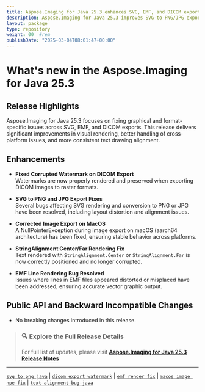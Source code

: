 ```yaml
---
title: Aspose.Imaging for Java 25.3 enhances SVG, EMF, and DICOM export
description: Aspose.Imaging for Java 25.3 improves SVG-to-PNG/JPG export, corrects EMF rendering, and fixes watermark export in DICOM format.
layout: package
type: repository
weight: 00	#rem
publishDate: "2025-03-04T08:01:47+00:00"
---
```


# What's new in the Aspose.Imaging for Java 25.3

## Release Highlights

Aspose.Imaging for Java 25.3 focuses on fixing graphical and format-specific issues across SVG, EMF, and DICOM exports. This release delivers significant improvements in visual rendering, better handling of cross-platform issues, and more consistent text drawing alignment.

## Enhancements

- **Fixed Corrupted Watermark on DICOM Export**  
  Watermarks are now properly rendered and preserved when exporting DICOM images to raster formats.

- **SVG to PNG and JPG Export Fixes**  
  Several bugs affecting SVG rendering and conversion to PNG or JPG have been resolved, including layout distortion and alignment issues.

- **Corrected Image Export on MacOS**  
  A NullPointerException during image export on macOS (aarch64 architecture) has been fixed, ensuring stable behavior across platforms.

- **StringAlignment Center/Far Rendering Fix**  
  Text rendered with `StringAlignment.Center` or `StringAlignment.Far` is now correctly positioned and no longer corrupted.

- **EMF Line Rendering Bug Resolved**  
  Issues where lines in EMF files appeared distorted or misplaced have been addressed, ensuring accurate vector graphic output.

## Public API and Backward Incompatible Changes

- No breaking changes introduced in this release.

> ### 🔍 Explore the Full Release Details  
> For full list of updates, please visit **[Aspose.Imaging for Java 25.3 Release Notes](https://releases.aspose.com/imaging/java/release-notes/2025/aspose-imaging-for-java-25-3-release-notes/)**

---

[`svg to png java`](https://search.aspose.com/q/svg-to-png-java.html) | [`dicom export watermark`](https://search.aspose.com/q/dicom-export-watermark.html) | [`emf render fix`](https://search.aspose.com/q/emf-render-fix.html) | [`macos image npe fix`](https://search.aspose.com/q/macos-image-npe-fix.html) | [`text alignment bug java`](https://search.aspose.com/q/text-alignment-bug-java.html)
